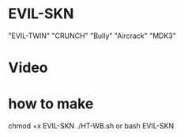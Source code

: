 # EVIL-SKN

"EVIL-TWIN"
"CRUNCH"
"Bully"
"Aircrack"
"MDK3"

# Video


# how to make

 chmod +x EVIL-SKN
 ./HT-WB.sh or bash EVIL-SKN
